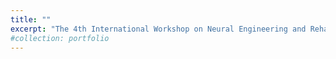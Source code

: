 ```yaml
---
title: ""
excerpt: "The 4th International Workshop on Neural Engineering and Rehabilitation, 2023/8.<br/><img src='/images/gallery1.jpg'>"
#collection: portfolio
---
```



